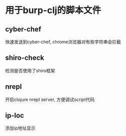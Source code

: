 
# 用于burp-clj的脚本文件

## cyber-chef

快速发送到cyber-chef, chrome浏览器对有些字符串会拦截

## shiro-check 

检测是否使用了shiro框架

## nrepl

开启clojure nrepl server, 方便调试script代码

## ip-loc 

添加ip地址显示
